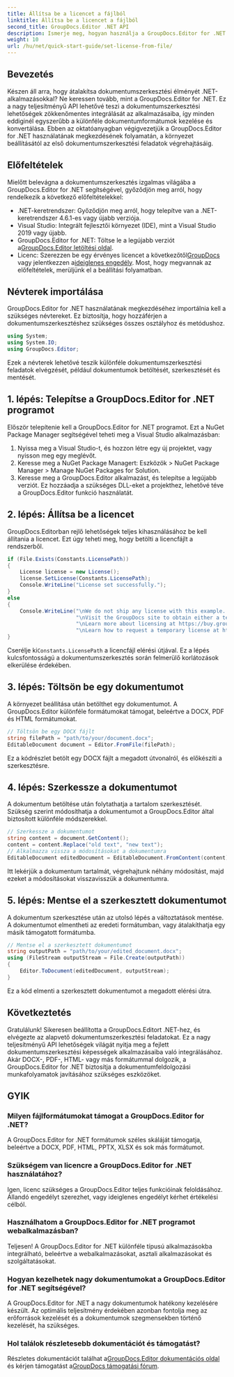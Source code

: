 ```yaml
---
title: Állítsa be a licencet a fájlból
linktitle: Állítsa be a licencet a fájlból
second_title: GroupDocs.Editor .NET API
description: Ismerje meg, hogyan használja a GroupDocs.Editor for .NET alkalmazást az alkalmazásokban történő zökkenőmentes dokumentumszerkesztéshez. Lépésről lépésre útmutató, tippek és GYIK mellékelve.
weight: 10
url: /hu/net/quick-start-guide/set-license-from-file/
---
```

## Bevezetés
Készen áll arra, hogy átalakítsa dokumentumszerkesztési élményét .NET-alkalmazásokkal? Ne keressen tovább, mint a GroupDocs.Editor for .NET. Ez a nagy teljesítményű API lehetővé teszi a dokumentumszerkesztési lehetőségek zökkenőmentes integrálását az alkalmazásaiba, így minden eddiginél egyszerűbb a különféle dokumentumformátumok kezelése és konvertálása. Ebben az oktatóanyagban végigvezetjük a GroupDocs.Editor for .NET használatának megkezdésének folyamatán, a környezet beállításától az első dokumentumszerkesztési feladatok végrehajtásáig.
## Előfeltételek
Mielőtt belevágna a dokumentumszerkesztés izgalmas világába a GroupDocs.Editor for .NET segítségével, győződjön meg arról, hogy rendelkezik a következő előfeltételekkel:
- .NET-keretrendszer: Győződjön meg arról, hogy telepítve van a .NET-keretrendszer 4.6.1-es vagy újabb verziója.
- Visual Studio: Integrált fejlesztői környezet (IDE), mint a Visual Studio 2019 vagy újabb.
-  GroupDocs.Editor for .NET: Töltse le a legújabb verziót a[GroupDocs.Editor letöltési oldal](https://releases.groupdocs.com/editor/net/).
-  Licenc: Szerezzen be egy érvényes licencet a következőtől[GroupDocs](https://purchase.groupdocs.com/buy) vagy jelentkezzen a[ideiglenes engedély](https://purchase.groupdocs.com/temporary-license/).
Most, hogy megvannak az előfeltételek, merüljünk el a beállítási folyamatban.
## Névterek importálása
GroupDocs.Editor for .NET használatának megkezdéséhez importálnia kell a szükséges névtereket. Ez biztosítja, hogy hozzáférjen a dokumentumszerkesztéshez szükséges összes osztályhoz és metódushoz.
```csharp
using System;
using System.IO;
using GroupDocs.Editor;
```
Ezek a névterek lehetővé teszik különféle dokumentumszerkesztési feladatok elvégzését, például dokumentumok betöltését, szerkesztését és mentését.
## 1. lépés: Telepítse a GroupDocs.Editor for .NET programot
Először telepítenie kell a GroupDocs.Editor for .NET programot. Ezt a NuGet Package Manager segítségével teheti meg a Visual Studio alkalmazásban:
1. Nyissa meg a Visual Studio-t, és hozzon létre egy új projektet, vagy nyisson meg egy meglévőt.
2. Keresse meg a NuGet Package Managert: Eszközök > NuGet Package Manager > Manage NuGet Packages for Solution.
3. Keresse meg a GroupDocs.Editor alkalmazást, és telepítse a legújabb verziót.
Ez hozzáadja a szükséges DLL-eket a projekthez, lehetővé téve a GroupDocs.Editor funkció használatát.
## 2. lépés: Állítsa be a licencet
GroupDocs.Editorban rejlő lehetőségek teljes kihasználásához be kell állítania a licencet. Ezt úgy teheti meg, hogy betölti a licencfájlt a rendszerből.
```csharp
if (File.Exists(Constants.LicensePath))
{
    License license = new License();
    license.SetLicense(Constants.LicensePath);
    Console.WriteLine("License set successfully.");
}
else
{
    Console.WriteLine("\nWe do not ship any license with this example. " +
                      "\nVisit the GroupDocs site to obtain either a temporary or permanent license. " +
                      "\nLearn more about licensing at https://buy.groupdocs.com/faqs/licensing. "+
                      "\nLearn how to request a temporary license at https://buy.groupdocs.com/temporary-license.");
}
```
 Cserélje ki`Constants.LicensePath` a licencfájl elérési útjával. Ez a lépés kulcsfontosságú a dokumentumszerkesztés során felmerülő korlátozások elkerülése érdekében. 
## 3. lépés: Töltsön be egy dokumentumot
A környezet beállítása után betölthet egy dokumentumot. A GroupDocs.Editor különféle formátumokat támogat, beleértve a DOCX, PDF és HTML formátumokat.
```csharp
// Töltsön be egy DOCX fájlt
string filePath = "path/to/your/document.docx";
EditableDocument document = Editor.FromFile(filePath);
```
Ez a kódrészlet betölt egy DOCX fájlt a megadott útvonalról, és előkészíti a szerkesztésre.
## 4. lépés: Szerkessze a dokumentumot
A dokumentum betöltése után folytathatja a tartalom szerkesztését. Szükség szerint módosíthatja a dokumentumot a GroupDocs.Editor által biztosított különféle módszerekkel.
```csharp
// Szerkessze a dokumentumot
string content = document.GetContent();
content = content.Replace("old text", "new text");
// Alkalmazza vissza a módosításokat a dokumentumra
EditableDocument editedDocument = EditableDocument.FromContent(content);
```
Itt lekérjük a dokumentum tartalmát, végrehajtunk néhány módosítást, majd ezeket a módosításokat visszavisszük a dokumentumra.
## 5. lépés: Mentse el a szerkesztett dokumentumot
A dokumentum szerkesztése után az utolsó lépés a változtatások mentése. A dokumentumot elmentheti az eredeti formátumban, vagy átalakíthatja egy másik támogatott formátumba.
```csharp
// Mentse el a szerkesztett dokumentumot
string outputPath = "path/to/your/edited_document.docx";
using (FileStream outputStream = File.Create(outputPath))
{
    Editor.ToDocument(editedDocument, outputStream);
}
```
Ez a kód elmenti a szerkesztett dokumentumot a megadott elérési útra.
## Következtetés
Gratulálunk! Sikeresen beállította a GroupDocs.Editort .NET-hez, és elvégezte az alapvető dokumentumszerkesztési feladatokat. Ez a nagy teljesítményű API lehetőségek világát nyitja meg a fejlett dokumentumszerkesztési képességek alkalmazásaiba való integrálásához. Akár DOCX-, PDF-, HTML- vagy más formátummal dolgozik, a GroupDocs.Editor for .NET biztosítja a dokumentumfeldolgozási munkafolyamatok javításához szükséges eszközöket.
## GYIK
### Milyen fájlformátumokat támogat a GroupDocs.Editor for .NET?
A GroupDocs.Editor for .NET formátumok széles skáláját támogatja, beleértve a DOCX, PDF, HTML, PPTX, XLSX és sok más formátumot.
### Szükségem van licencre a GroupDocs.Editor for .NET használatához?
Igen, licenc szükséges a GroupDocs.Editor teljes funkcióinak feloldásához. Állandó engedélyt szerezhet, vagy ideiglenes engedélyt kérhet értékelési célból.
### Használhatom a GroupDocs.Editor for .NET programot webalkalmazásban?
Teljesen! A GroupDocs.Editor for .NET különféle típusú alkalmazásokba integrálható, beleértve a webalkalmazásokat, asztali alkalmazásokat és szolgáltatásokat.
### Hogyan kezelhetek nagy dokumentumokat a GroupDocs.Editor for .NET segítségével?
A GroupDocs.Editor for .NET a nagy dokumentumok hatékony kezelésére készült. Az optimális teljesítmény érdekében azonban fontolja meg az erőforrások kezelését és a dokumentumok szegmensekben történő kezelését, ha szükséges.
### Hol találok részletesebb dokumentációt és támogatást?
 Részletes dokumentációt találhat a[GroupDocs.Editor dokumentációs oldal](https://tutorials.groupdocs.com/editor/net/) és kérjen támogatást a[GroupDocs támogatási fórum](https://forum.groupdocs.com/c/editor/20).
